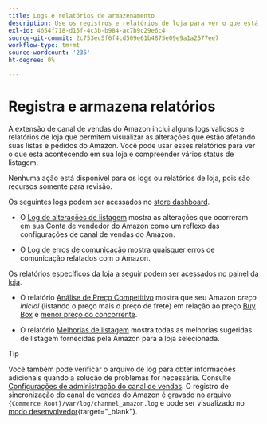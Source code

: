 ```yaml
---
title: Logs e relatórios de armazenamento
description: Use os registros e relatórios de loja para ver o que está acontecendo em sua Adobe Commerce ou Magento Open Source Store e nas listagens do Amazon Marketplace .
exl-id: 4654f718-d15f-4c3b-b984-ac7b9c29e6c4
source-git-commit: 2c753ec5f6f4cd509e61b4875e09e9a1a2577ee7
workflow-type: tm+mt
source-wordcount: '236'
ht-degree: 0%

---
```


# Registra e armazena relatórios

A extensão de canal de vendas do Amazon inclui alguns logs valiosos e relatórios de loja que permitem visualizar as alterações que estão afetando suas listas e pedidos do Amazon. Você pode usar esses relatórios para ver o que está acontecendo em sua loja e compreender vários status de listagem.

Nenhuma ação está disponível para os logs ou relatórios de loja, pois são recursos somente para revisão.

Os seguintes logs podem ser acessados no [store dashboard](./amazon-store-dashboard.md).

- O [Log de alterações de listagem](./listing-changes-log.md) mostra as alterações que ocorreram em sua Conta de vendedor do Amazon como um reflexo das configurações de canal de vendas do Amazon.

- O [Log de erros de comunicação](./communication-errors-log.md) mostra quaisquer erros de comunicação relatados com o Amazon.

Os relatórios específicos da loja a seguir podem ser acessados no [painel da loja](./amazon-store-dashboard.md).

- O relatório [Análise de Preço Competitivo](./competitive-price-analysis.md) mostra que seu Amazon _preço inicial_ (listando o preço mais o preço de frete) em relação ao preço [Buy Box](./buy-box-competitor-pricing.md) e [menor preço do concorrente](./lowest-competitor-pricing.md).

- O relatório [Melhorias de listagem](./listing-improvements.md) mostra todas as melhorias sugeridas de listagem fornecidas pela Amazon para a loja selecionada.

>[!TIP]
>
>Você também pode verificar o arquivo de log para obter informações adicionais quando a solução de problemas for necessária. Consulte [Configurações de administração do canal de vendas](./sales-channel-settings.md). O registro de sincronização do canal de vendas do Amazon é gravado no arquivo `{Commerce Root}/var/log/channel_amazon.log` e pode ser visualizado no [modo desenvolvedor](https://docs.magento.com/user-guide/magento/installation-modes.html){target=&quot;_blank&quot;}.
